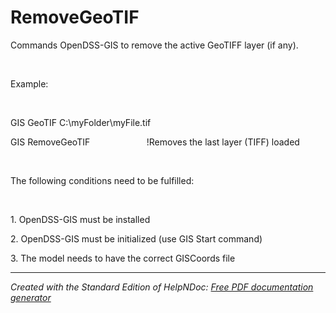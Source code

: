 # RemoveGeoTIF

Commands OpenDSS-GIS to remove the active GeoTIFF layer (if any).

&nbsp;

Example:

&nbsp;

GIS GeoTIF C:\\myFolder\\myFile.tif

GIS RemoveGeoTIF &nbsp; &nbsp; &nbsp; &nbsp; &nbsp; &nbsp; &nbsp; &nbsp; &nbsp; &nbsp; &nbsp; \!Removes the last layer (TIFF) loaded

&nbsp;

The following conditions need to be fulfilled:

&nbsp;

&#49;. OpenDSS-GIS must be installed

&#50;. OpenDSS-GIS must be initialized (use GIS Start command)

&#51;. The model needs to have the correct GISCoords file

***
_Created with the Standard Edition of HelpNDoc: [Free PDF documentation generator](<https://www.helpndoc.com>)_
